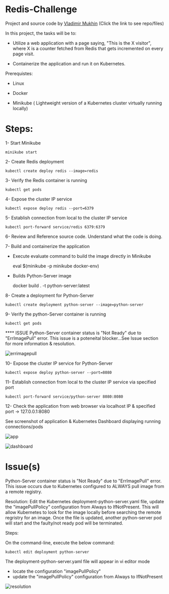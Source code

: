 # Redis-Challenge

Project and source code by [Vladimir Mukhin](https://github.com/vladimirmukhin/redis-challenge.git) (Click the link to see repo/files)

In this project, the tasks will be to:

* Utilize a web application with a page saying, "This is the X visitor", where X is a counter fetched from Redis that gets incremented on every page visit. 

* Containerize the application and run it on Kubernetes.

Prerequistes:
* Linux

* Docker

* Minikube ( Lightweight version of a Kubernetes cluster virtually running locally)

# Steps:

1- Start Minikube

    minikube start

2- Create Redis deployment

    kubectl create deploy redis --image=redis
    
3- Verify the Redis container is running

    kubectl get pods

4- Expose the cluster IP service
    
    kubectl expose deploy redis --port=6379

5- Establish connection from local to the cluster IP service

    kubectl port-forward service/redis 6379:6379

6- Review and Reference source code. Understand what the code is doing.

7- Build and containerize the application
  
  * Execute evaluate command to build the image directly in Minikube
    
    eval $(minikube -p minikube docker-env)
    
  * Builds Python-Server image
  
    docker build . -t python-server:latest
    
8- Create a deployment for Python-Server
    
    kubectl create deployment python-server --image=python-server

9- Verify the python-Server container is running

    kubectl get pods

**** ISSUE Python-Server container status is "Not Ready" due to "ErrImagePull" error. This issue is a poteneital blocker...See Issue section for more information & resolution.


![errimagepull](https://user-images.githubusercontent.com/91057035/211167087-3712f918-4839-4d20-956f-0b67bbdd320b.png)


10- Expose the cluster IP service for Python-Server
    
    kubectl expose deploy python-server --port=8080
    
11- Establish connection from local to the cluster IP service via specified port
    
    kubectl port-forward service/python-server 8080:8080

12- Check the application from web browser via localhost IP & specified port -> 127.0.0.1:8080

See screenshot of application & Kubernetes Dashboard displaying running connections/pods


![app](https://user-images.githubusercontent.com/91057035/211167219-35728919-d17d-4d6f-b1b9-2ebf9fbdc0bf.png)


![dashboard](https://user-images.githubusercontent.com/91057035/211167212-23d3510f-58b3-4eae-b158-d2832d5a6238.png)


# Issue(s)

Python-Server container status is "Not Ready" due to "ErrImagePull" error. This issue occurs due to Kubernetes configured to ALWAYS pull image from a remote registry.

Resolution: Edit the Kubernetes deployment-python-server.yaml file, update the "imagePullPolicy" configuration from Always to IfNotPresent. This will allow Kubernetes to look for the image locally before searching the remote regristry for an image. Once the file is updated, another python-server pod will start and the faulty/not ready pod will be terminated.

Steps:

On the command-line, execute the below command:
   
    kubectl edit deployment python-server
    
The deployment-python-server.yaml file will appear in vi editor mode
* locate the configuration "imagePullPolicy" 
* update the "imagePullPolicy" configuration from Always to IfNotPresent
    

![resolution](https://user-images.githubusercontent.com/91057035/211167559-aa214de1-4d46-436d-9174-5e7f16e2e6aa.png)
